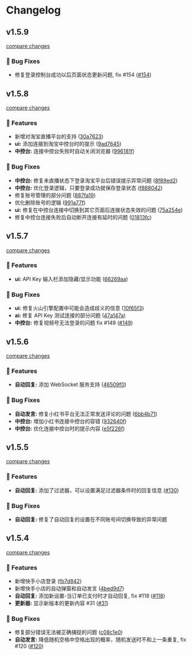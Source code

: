 # Changelog


## v1.5.9

[compare changes](https://github.com/qiutongxue/oba-live-tool/compare/v1.5.8...v1.5.9)

### 🐞 Bug Fixes

- 修复登录控制台成功以后页面状态更新问题, fix #154 ([#154](https://github.com/qiutongxue/oba-live-tool/issues/154))

## v1.5.8

[compare changes](https://github.com/qiutongxue/oba-live-tool/compare/v1.5.7...v1.5.8)

### 🚀 Features

- 新增对淘宝直播平台的支持 ([30a7623](https://github.com/qiutongxue/oba-live-tool/commit/30a7623))
- **ui:** 添加连接到淘宝中控台时的提示 ([9ad7645](https://github.com/qiutongxue/oba-live-tool/commit/9ad7645))
- **中控台:** 连接中控台失败时自动关闭浏览器 ([996181f](https://github.com/qiutongxue/oba-live-tool/commit/996181f))

### 🐞 Bug Fixes

- **中控台:** 修复未直播状态下登录淘宝平台后错误提示异常问题 ([8f89ed2](https://github.com/qiutongxue/oba-live-tool/commit/8f89ed2))
- **中控台:** 优化登录逻辑，只要登录成功就保存登录状态 ([f888042](https://github.com/qiutongxue/oba-live-tool/commit/f888042))
- 修复账号管理的部分问题 ([887fa19](https://github.com/qiutongxue/oba-live-tool/commit/887fa19))
- 优化删除账号的逻辑 ([991a77f](https://github.com/qiutongxue/oba-live-tool/commit/991a77f))
- **ui:** 修复在中控台连接中切换到其它页面后连接状态失效的问题 ([75a254e](https://github.com/qiutongxue/oba-live-tool/commit/75a254e))
- 修复中控台连接失败后自动断开连接有延时的问题 ([01813fc](https://github.com/qiutongxue/oba-live-tool/commit/01813fc))

## v1.5.7

[compare changes](https://github.com/qiutongxue/oba-live-tool/compare/v1.5.6...v1.5.7)

### 🚀 Features

- **ui:** API Key 输入栏添加隐藏/显示功能 ([66269aa](https://github.com/qiutongxue/oba-live-tool/commit/66269aa))

### 🐞 Bug Fixes

- **ui:** 修复火山引擎配置中可能会造成歧义的信息 ([10f65f3](https://github.com/qiutongxue/oba-live-tool/commit/10f65f3))
- **ai:** 修复 API Key 测试连接的部分问题 ([47a147a](https://github.com/qiutongxue/oba-live-tool/commit/47a147a))
- **中控台:** 修复视频号无法登录的问题 fix #149 ([#149](https://github.com/qiutongxue/oba-live-tool/issues/149))

## v1.5.6

[compare changes](https://github.com/qiutongxue/oba-live-tool/compare/v1.5.5...v1.5.6)

### 🚀 Features

- **自动回复:** 添加 WebSocket 服务支持 ([46509f0](https://github.com/qiutongxue/oba-live-tool/commit/46509f0))

### 🐞 Bug Fixes

- **自动发言:** 修复小红书平台无法正常发送评论的问题 ([6bb4b71](https://github.com/qiutongxue/oba-live-tool/commit/6bb4b71))
- **中控台:** 增加小红书连接中控台的容错 ([932640f](https://github.com/qiutongxue/oba-live-tool/commit/932640f))
- **中控台:** 优化连接中控台时的提示内容 ([e5f226f](https://github.com/qiutongxue/oba-live-tool/commit/e5f226f))

## v1.5.5

[compare changes](https://github.com/qiutongxue/oba-live-tool/compare/v1.5.4...v1.5.5)

### 🚀 Features

- **自动回复:** 添加了过滤器，可以设置满足过滤器条件时的回复信息 ([#130](https://github.com/qiutongxue/oba-live-tool/pull/130))

### 🐞 Bug Fixes

- **自动回复:** 修复了自动回复的设置在不同账号间切换导致的异常问题

## v1.5.4

[compare changes](https://github.com/qiutongxue/oba-live-tool/compare/v1.5.3...v1.5.4)

### 🚀 Features

- 新增快手小店登录 ([fb7d842](https://github.com/qiutongxue/oba-live-tool/commit/fb7d842))
- 新增快手小店的自动弹窗和自动发言 ([4bed9d7](https://github.com/qiutongxue/oba-live-tool/commit/4bed9d7))
- **自动回复:** 添加新设置-当订单已支付时才自动回复, fix #118 ([#118](https://github.com/qiutongxue/oba-live-tool/issues/118))
- **更新器:** 显示新版本的更新内容 #31 ([#31](https://github.com/qiutongxue/oba-live-tool/issues/31))

### 🐞 Bug Fixes

- 修复部分错误无法被正确捕捉的问题 ([c08c1e0](https://github.com/qiutongxue/oba-live-tool/commit/c08c1e0))
- **自动发言:** 降低随机空格中空格出现的概率，随机发送时不和上一条重复, fix #120 ([#120](https://github.com/qiutongxue/oba-live-tool/issues/120))

